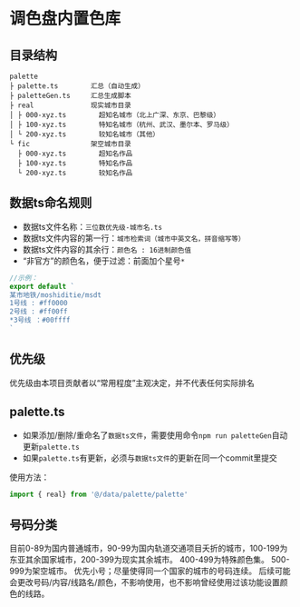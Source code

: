 # 调色盘内置色库
## 目录结构
```
palette
├ palette.ts        汇总（自动生成）
├ paletteGen.ts     汇总生成脚本
├ real              现实城市目录
│ ├ 000-xyz.ts        超知名城市（北上广深、东京、巴黎级）
│ ├ 100-xyz.ts        特知名城市（杭州、武汉、墨尔本、罗马级）
│ └ 200-xyz.ts        较知名城市（其他）
└ fic               架空城市目录
  ├ 000-xyz.ts        超知名作品
  ├ 100-xyz.ts        特知名作品
  └ 200-xyz.ts        较知名作品
```

## 数据ts命名规则
- 数据ts文件名称：`三位数优先级-城市名.ts`
- 数据ts文件内容的第一行：`城市检索词（城市中英文名，拼音缩写等）`
- 数据ts文件内容的其余行：`颜色名 : 16进制颜色值`
- “非官方”的颜色名，便于过滤：前面加个星号`*`
```ts
//示例：
export default `
某市地铁/moshiditie/msdt
1号线 : #ff0000
2号线 : #ff00ff
*3号线 ：#00ffff
`
```

## 优先级
优先级由本项目贡献者以“常用程度”主观决定，并不代表任何实际排名

## palette.ts
- 如果添加/删除/重命名了`数据ts文件`，需要使用命令`npm run paletteGen`自动更新`palette.ts`  
- 如果`palette.ts`有更新，必须与`数据ts文件`的更新在同一个commit里提交 

使用方法：
```ts
import { real} from '@/data/palette/palette'
```
## 号码分类
目前0-89为国内普通城市，90-99为国内轨道交通项目夭折的城市，100-199为东亚其余国家城市，200-399为现实其余城市。
400-499为特殊颜色集。
500-999为架空城市。
优先小号；尽量使得同一个国家的城市的号码连续。
后续可能会更改号码/内容/线路名/颜色，不影响使用，也不影响曾经使用过该功能设置颜色的线路。